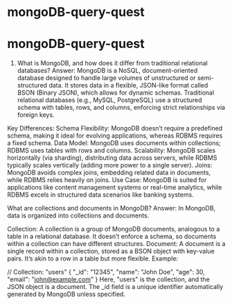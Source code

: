 # mongoDB-query-quest

# mongoDB-query-quest

1. What is MongoDB, and how does it differ from traditional relational databases?
Answer: MongoDB is a NoSQL, document-oriented database designed to handle large volumes of unstructured or semi-structured data. It stores data in a flexible, JSON-like format called BSON (Binary JSON), which allows for dynamic schemas. Traditional relational databases (e.g., MySQL, PostgreSQL) use a structured schema with tables, rows, and columns, enforcing strict relationships via foreign keys.

Key Differences:
Schema Flexibility: MongoDB doesn’t require a predefined schema, making it ideal for evolving applications, whereas RDBMS requires a fixed schema.
Data Model: MongoDB uses documents within collections; RDBMS uses tables with rows and columns.
Scalability: MongoDB scales horizontally (via sharding), distributing data across servers, while RDBMS typically scales vertically (adding more power to a single server).
Joins: MongoDB avoids complex joins, embedding related data in documents, while RDBMS relies heavily on joins.
Use Case: MongoDB is suited for applications like content management systems or real-time analytics, while RDBMS excels in structured data scenarios like banking systems.



What are collections and documents in MongoDB?
Answer: In MongoDB, data is organized into collections and documents.

Collection: A collection is a group of MongoDB documents, analogous to a table in a relational database. It doesn’t enforce a schema, so documents within a collection can have different structures.
Document: A document is a single record within a collection, stored as a BSON object with key-value pairs. It’s akin to a row in a table but more flexible.
Example:

// Collection: "users"
{
  "_id": "12345",
  "name": "John Doe",
  "age": 30,
  "email": "john@example.com"
}
Here, "users" is the collection, and the JSON object is a document. The _id field is a unique identifier automatically generated by MongoDB unless specified.
